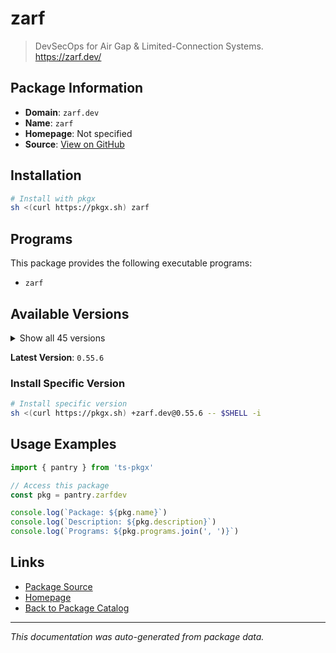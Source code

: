 # zarf

> DevSecOps for Air Gap & Limited-Connection Systems. https://zarf.dev/

## Package Information

- **Domain**: `zarf.dev`
- **Name**: `zarf`
- **Homepage**: Not specified
- **Source**: [View on GitHub](https://github.com/pkgxdev/pantry/tree/main/projects/zarf.dev/package.yml)

## Installation

```bash
# Install with pkgx
sh <(curl https://pkgx.sh) zarf
```

## Programs

This package provides the following executable programs:

- `zarf`

## Available Versions

<details>
<summary>Show all 45 versions</summary>

- `0.55.6`, `0.55.5`, `0.55.4`, `0.55.2`, `0.55.1`
- `0.54.0`, `0.53.0`, `0.52.1`, `0.52.0`, `0.51.0`
- `0.50.0`, `0.49.1`, `0.49.0`, `0.48.1`, `0.48.0`
- `0.47.0`, `0.46.0`, `0.45.0`, `0.44.0`, `0.43.1`
- `0.43.0`, `0.42.2`, `0.42.1`, `0.42.0`, `0.41.0`
- `0.40.1`, `0.39.0`, `0.38.3`, `0.38.2`, `0.38.1`
- `0.38.0`, `0.37.0`, `0.36.1`, `0.36.0`, `0.35.0`
- `0.34.0`, `0.33.2`, `0.33.1`, `0.33.0`, `0.32.6`
- `0.32.5`, `0.32.4`, `0.32.3`, `0.32.2`, `0.32.1`

</details>

**Latest Version**: `0.55.6`

### Install Specific Version

```bash
# Install specific version
sh <(curl https://pkgx.sh) +zarf.dev@0.55.6 -- $SHELL -i
```

## Usage Examples

```typescript
import { pantry } from 'ts-pkgx'

// Access this package
const pkg = pantry.zarfdev

console.log(`Package: ${pkg.name}`)
console.log(`Description: ${pkg.description}`)
console.log(`Programs: ${pkg.programs.join(', ')}`)
```

## Links

- [Package Source](https://github.com/pkgxdev/pantry/tree/main/projects/zarf.dev/package.yml)
- [Homepage](#)
- [Back to Package Catalog](../package-catalog.md)

---

*This documentation was auto-generated from package data.*
